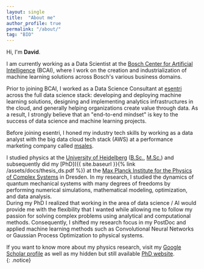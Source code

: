 ```yaml
---
layout: single
title:  "About me"
author_profile: true
permalink: "/about/"
tag: "BIO"
---
```


Hi, I'm **David**.  

I am currently working as a Data Scientist at the [Bosch Center for Artificial Intelligence](https://www.bosch-ai.com/) (BCAI), where I work on the creation and industrialization of machine learning solutions across Bosch's various business domains.

Prior to joining BCAI, I worked as a Data Science Consultant at [esentri](https://www.esentri.com/author/david-schoenleber/) across the full data science stack: developing and deploying machine learning solutions, designing and implementing analytics infrastructures in the cloud, and generally helping organizations create value through data.
As a result, I strongly believe that an "end-to-end mindset" is key to the success of data science and machine learning projects.

Before joining esentri, I honed my industry tech skills by working as a data analyst with the big data cloud tech stack (AWS) at a performance marketing company called [msales](https://msales.com/).

I studied physics at the [University of Heidelberg](https://www.uni-heidelberg.de/en) ([B.Sc.](https://pure.mpg.de/rest/items/item_1246571/component/file_1246570/content), [M.Sc.](https://pure.mpg.de/rest/items/item_1859538_1/component/file_1859537/content)) and subsequently did my [PhD]({{ site.baseurl }}{% link /assets/docs/thesis_ds.pdf %}) at the [Max Planck Institute for the Physics of Complex Systems](https://www.pks.mpg.de/) in Dresden. In my research, I studied the dynamics of quantum mechanical systems with many degrees of freedoms by performing numerical simulations, mathematical modeling, optimization, and data analysis.  
During my PhD I realized that working in the area of data science / AI would provide me with the flexibility that I wanted while allowing me to follow my passion for solving complex problems using analytical and computational methods. Consequently, I shifted my research focus in my PostDoc and applied machine learning methods such as Convolutional Neural Networks or Gaussian Process Optimization to physical systems.

If you want to know more about my physics research, visit my [Google Scholar profile](https://scholar.google.de/citations?hl=de&user=HtdjK8kAAAAJ) as well as my hidden but still available [PhD website](https://www.pks.mpg.de/~dslr/research.html).  
{: .notice}
